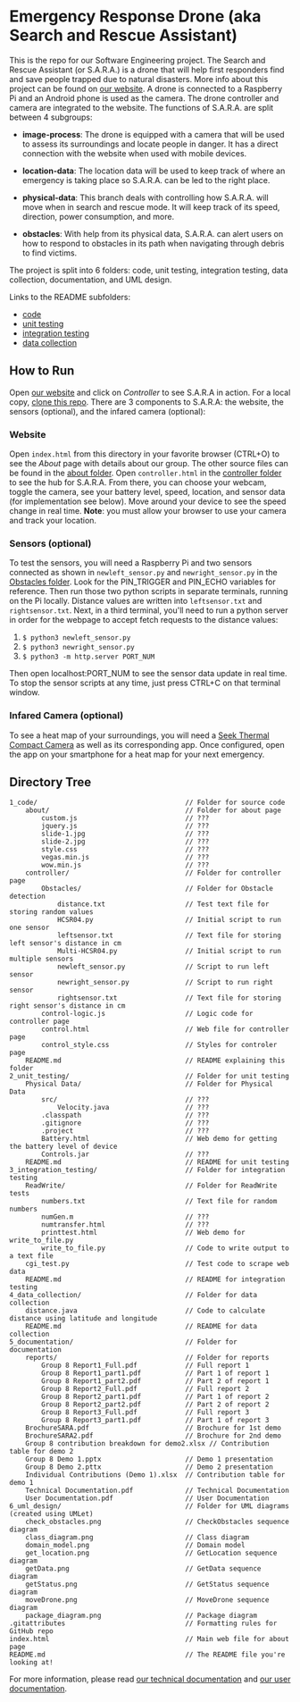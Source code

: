 # Emergency Response Drone (aka Search and Rescue Assistant)

This is the repo for our Software Engineering project. The Search and Rescue Assistant (or S.A.R.A.) is a drone that will help first responders find and save people trapped due to natural disasters. More info about this project can be found on [our website](https://abhiek187.github.io/emergency-response-drone). A drone is connected to a Raspberry Pi and an Android phone is used as the camera. The drone controller and camera are integrated to the website. The functions of S.A.R.A. are split between 4 subgroups:

- **image-process**: The drone is equipped with a camera that will be used to assess its surroundings and locate people in danger. It has a direct connection with the website when used with mobile devices.

- **location-data**: The location data will be used to keep track of where an emergency is taking place so S.A.R.A. can be led to the right place.

- **physical-data**: This branch deals with controlling how S.A.R.A. will move when in search and rescue mode. It will keep track of its speed, direction, power consumption, and more.

- **obstacles**: With help from its physical data, S.A.R.A. can alert users on how to respond to obstacles in its path when navigating through debris to find victims.

The project is split into 6 folders: code, unit testing, integration testing, data collection, documentation, and UML design.

Links to the README subfolders:
- [code](1_code/README.md)
- [unit testing](2_unit_testing/README.md)
- [integration testing](3_integration_testing/README.md)
- [data collection](4_data_collection/README.md)

## How to Run

Open [our website](https://abhiek187.github.io/emergency-response-drone) and click on _Controller_ to see S.A.R.A in action. For a local copy, [clone this repo](https://github.com/Abhiek187/emergency-response-drone.git). There are 3 components to S.A.R.A: the website, the sensors (optional), and the infared camera (optional):

### Website

Open `index.html` from this directory in your favorite browser (CTRL+O) to see the _About_ page with details about our group. The other source files can be found in the [about folder](1_code/about). Open `controller.html` in the [controller folder](1_code/controller) to see the hub for S.A.R.A. From there, you can choose your webcam, toggle the camera, see your battery level, speed, location, and sensor data (for implementation see below). Move around your device to see the speed change in real time. **Note**: you must allow your browser to use your camera and track your location.

### Sensors (optional)

To test the sensors, you will need a Raspberry Pi and two sensors connected as shown in `newleft_sensor.py` and `newright_sensor.py` in the [Obstacles folder](1_code/controller/Obstacles). Look for the PIN_TRIGGER and PIN_ECHO variables for reference. Then run those two python scripts in separate terminals, running on the Pi locally. Distance values are written into `leftsensor.txt` and `rightsensor.txt`. Next, in a third terminal, you'll need to run a python server in order for the webpage to accept fetch requests to the distance values:

1. `$ python3 newleft_sensor.py`
2. `$ python3 newright_sensor.py`
3. `$ python3 -m http.server PORT_NUM`

Then open localhost:PORT_NUM to see the sensor data update in real time. To stop the sensor scripts at any time, just press CTRL+C on that terminal window.

### Infared Camera (optional)

To see a heat map of your surroundings, you will need a [Seek Thermal Compact Camera](https://www.thermal.com/compact-series.html) as well as its corresponding app. Once configured, open the app on your smartphone for a heat map for your next emergency.

## Directory Tree
```
1_code/										// Folder for source code
	about/									// Folder for about page
		custom.js 							// ???
		jquery.js 							// ???
		slide-1.jpg 						// ???
		slide-2.jpg 						// ???
		style.css 							// ???
		vegas.min.js 						// ???
		wow.min.js 							// ???
	controller/								// Folder for controller page
		Obstacles/ 							// Folder for Obstacle detection
			distance.txt 					// Test text file for storing random values
			HCSR04.py 						// Initial script to run one sensor
			leftsensor.txt 					// Text file for storing left sensor's distance in cm
			Multi-HCSR04.py 				// Initial script to run multiple sensors
			newleft_sensor.py 				// Script to run left sensor
			newright_sensor.py 				// Script to run right sensor
			rightsensor.txt 				// Text file for storing right sensor's distance in cm
		control-logic.js 					// Logic code for controller page
		control.html 						// Web file for controller page
		control_style.css 					// Styles for controler page
	README.md 								// README explaining this folder
2_unit_testing/ 							// Folder for unit testing
	Physical Data/ 							// Folder for Physical Data
		src/ 								// ???
			Velocity.java 					// ???
		.classpath 							// ???
		.gitignore 							// ???
		.project 							// ???
		Battery.html 						// Web demo for getting the battery level of device
		Controls.jar 						// ???
	README.md 								// README for unit testing
3_integration_testing/ 						// Folder for integration testing
	ReadWrite/ 								// Folder for ReadWrite tests
		numbers.txt 						// Text file for random numbers
		numGen.m 							// ???
		numtransfer.html 					// ???
		printtest.html 						// Web demo for write_to_file.py
		write_to_file.py 					// Code to write output to a text file
	cgi_test.py 							// Test code to scrape web data
	README.md 								// README for integration testing
4_data_collection/ 							// Folder for data collection
	distance.java 							// Code to calculate distance using latitude and longitude
	README.md 								// README for data collection
5_documentation/ 							// Folder for documentation
	reports/ 								// Folder for reports
		Group 8 Report1_Full.pdf 			// Full report 1
		Group 8 Report1_part1.pdf 			// Part 1 of report 1
		Group 8 Report1_part2.pdf 			// Part 2 of report 1
		Group 8 Report2_Full.pdf 			// Full report 2
		Group 8 Report2_part1.pdf 			// Part 1 of report 2
		Group 8 Report2_part2.pdf 			// Part 2 of report 2
		Group 8 Report3_Full.pdf 			// Full report 3
		Group 8 Report3_part1.pdf 			// Part 1 of report 3
	BrochureSARA.pdf 						// Brochure for 1st demo
	BrochureSARA2.pdf 						// Brochure for 2nd demo
	Group 8 contribution breakdown for demo2.xlsx // Contribution table for demo 2
	Group 8 Demo 1.pptx 					// Demo 1 presentation
	Group 8 Demo 2.pttx 					// Demo 2 presentation
	Individual Contributions (Demo 1).xlsx 	// Contribution table for demo 1
	Technical Documentation.pdf 			// Technical Documentation
	User Documentation.pdf 					// User Documentation
6_uml_design/ 								// Folder for UML diagrams (created using UMLet)
	check_obstacles.png 					// CheckObstacles sequence diagram
	class_diagram.png 						// Class diagram
	domain_model.png 						// Domain model
	get_location.png 						// GetLocation sequence diagram
	getData.png 							// GetData sequence diagram
	getStatus.png 							// GetStatus sequence diagram
	moveDrone.png 							// MoveDrone sequence diagram
	package_diagram.png 					// Package diagram
.gitattributes 								// Formatting rules for GitHub repo
index.html 									// Main web file for about page
README.md 									// The README file you're looking at!
```
For more information, please read [our technical documentation](5_documentation/technical_documentation.pdf) and [our user documentation](5_documentation/User-Documentation.pdf).
